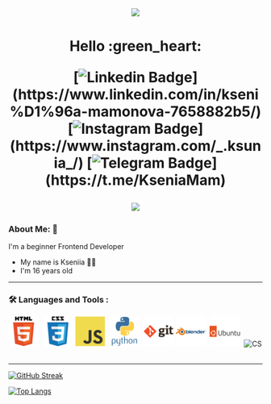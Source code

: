 
<div id="header" align="center">
<img src="gig/gif.gif" width="200">
</div>
<div id=body>
  <div align="center">
    <h1>
        Hello :green_heart:

[![Linkedin Badge](https://img.shields.io/badge/-Linkedin-rgb(0,210,106)?style=flat&logo=Linkedin&logoColor=white)](https://www.linkedin.com/in/kseni%D1%96a-mamonova-7658882b5/)
[![Instagram Badge](https://img.shields.io/badge/-Instagram-rgb(0,210,106)?style=flat&logo=Instagram&logoColor=white)](https://www.instagram.com/_.ksunia_/)
[![Telegram Badge](https://img.shields.io/badge/-Telegram-rgb(0,210,106)?style=flat&logo=Telegram&logoColor=white)](https://t.me/KseniaMam)


</h1>




  <img src="gig/gif2.gif" width="600" >


  </div>
  <div id="about">
  
  ###  About Me: :sparkling_heart: 

  I'm a beginner Frontend Developer
  
  - My name is Kseniia :mage_woman:
  - I'm 16 years old 

---
  
  </div>
  <div id="tools">
    
  ### :hammer_and_wrench: Languages and Tools :

  <div background-color: rgb(0,210,106)>
      <img src="https://github.com/devicons/devicon/blob/master/icons/html5/html5-original-wordmark.svg" title="HTML" alt="HTML" width="60" height="60"/>&nbsp;
      <img src="https://github.com/devicons/devicon/blob/master/icons/css3/css3-original-wordmark.svg" title="CSS" **alt="CSS" width="60" height="60"/>
      <img src="https://github.com/devicons/devicon/blob/master/icons/javascript/javascript-original.svg" title="JavaScript" alt="Java" width="60" height="60"/>&nbsp;
      <img src="https://github.com/devicons/devicon/blob/master/icons/python/python-original-wordmark.svg" title="Python" alt="Python" width="60" height="60"/>&nbsp;
      <img src="https://github.com/devicons/devicon/blob/master/icons/git/git-original-wordmark.svg" title="Git" **alt="Git" width="60" height="60"/>
      <img src="https://github.com/devicons/devicon/blob/master/icons/blender/blender-original-wordmark.svg" title="Blender" alt="Blender" width="60" height="60"/>&nbsp;
      <img src="https://github.com/devicons/devicon/blob/master/icons/ubuntu/ubuntu-original-wordmark.svg" title="Linux" alt="Linux" width="60" height="60"/>&nbsp;
      <img src="https://upload.wikimedia.org/wikipedia/ru/d/db/Counter-strike_2.jpg" title="CS" alt="CS" width="60" height="60"/>&nbsp;


  ---
    
  <div id="info">
  
  [![GitHub Streak](http://github-readme-streak-stats.herokuapp.com?user=Seniia&theme=dark&background=000000)](https://git.io/streak-stats)

  [![Top Langs](https://github-readme-stats.vercel.app/api/top-langs/?username=Seniia&layout=compact&theme=vision-friendly-dark)](https://github.com/anuraghazra/github-readme-stats) 
  </div>
</div>
